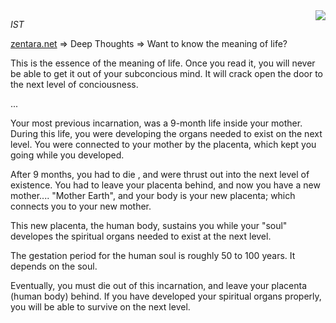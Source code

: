 <img src="https://web.archive.org/web/20150203043213im_/http://zentara.net/s_zenani.gif" style="max-width:80px;height:auto;float:right">

*IST*

[zentara.net](https://web.archive.org/web/20180718070300/http://zentara.net/) => Deep Thoughts => Want to know the meaning of life?

This is the essence of the meaning of life.
Once you read it, you will never be able to get it out of
your subconcious mind. It will crack open the door to the next
level of conciousness.

...

Your most previous incarnation, was a 9-month life inside
your mother. During this life, you were developing the organs
needed to exist on the next level. You were connected to your mother
by the placenta, which kept you going while you developed.

After 9 months, you had to die , and were thrust out into the next
level of existence. You had to leave your placenta behind, and now
you have a new mother.... "Mother Earth", and your body is your new
placenta; which connects you to your new mother.

This new placenta, the human body, sustains you while your "soul"
developes the spiritual organs needed to exist at the next level.

The gestation period for the human soul is roughly 50 to 100 years.
It depends on the soul.

Eventually, you must die out of this incarnation, and leave your
placenta (human body) behind. If you have developed your spiritual
organs properly, you will be able to survive on the next level.
